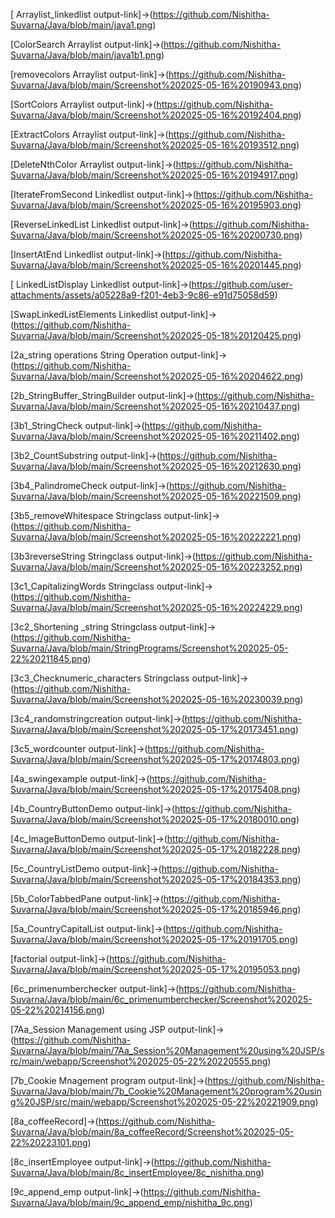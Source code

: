 [ Arraylist_linkedlist output-link]->(https://github.com/Nishitha-Suvarna/Java/blob/main/java1.png)

[ColorSearch Arraylist output-link]->(https://github.com/Nishitha-Suvarna/Java/blob/main/java1b1.png)

[removecolors Arraylist output-link]->(https://github.com/Nishitha-Suvarna/Java/blob/main/Screenshot%202025-05-16%20190943.png)

[SortColors Arraylist output-link]->(https://github.com/Nishitha-Suvarna/Java/blob/main/Screenshot%202025-05-16%20192404.png)

[ExtractColors Arraylist output-link]->(https://github.com/Nishitha-Suvarna/Java/blob/main/Screenshot%202025-05-16%20193512.png)

[DeleteNthColor Arraylist output-link]->(https://github.com/Nishitha-Suvarna/Java/blob/main/Screenshot%202025-05-16%20194917.png)

[IterateFromSecond Linkedlist output-link]->(https://github.com/Nishitha-Suvarna/Java/blob/main/Screenshot%202025-05-16%20195903.png)

[ReverseLinkedList Linkedlist output-link]->(https://github.com/Nishitha-Suvarna/Java/blob/main/Screenshot%202025-05-16%20200730.png)

[InsertAtEnd Linkedlist output-link]->(https://github.com/Nishitha-Suvarna/Java/blob/main/Screenshot%202025-05-16%20201445.png)

[ LinkedListDisplay Linkedlist output-link]->(https://github.com/user-attachments/assets/a05228a9-f201-4eb3-9c86-e91d75058d59)

[SwapLinkedListElements Linkedlist output-link]->(https://github.com/Nishitha-Suvarna/Java/blob/main/Screenshot%202025-05-18%20120425.png)

[2a_string operations String Operation output-link]->(https://github.com/Nishitha-Suvarna/Java/blob/main/Screenshot%202025-05-16%20204622.png)

[2b_StringBuffer_StringBuilder output-link]->(https://github.com/Nishitha-Suvarna/Java/blob/main/Screenshot%202025-05-16%20210437.png)

[3b1_StringCheck output-link]->(https://github.com/Nishitha-Suvarna/Java/blob/main/Screenshot%202025-05-16%20211402.png)

[3b2_CountSubstring output-link]->(https://github.com/Nishitha-Suvarna/Java/blob/main/Screenshot%202025-05-16%20212630.png)

[3b4_PalindromeCheck output-link]->(https://github.com/Nishitha-Suvarna/Java/blob/main/Screenshot%202025-05-16%20221509.png)

[3b5_removeWhitespace Stringclass output-link]->(https://github.com/Nishitha-Suvarna/Java/blob/main/Screenshot%202025-05-16%20222221.png)

[3b3reverseString Stringclass output-link]->(https://github.com/Nishitha-Suvarna/Java/blob/main/Screenshot%202025-05-16%20223252.png)

[3c1_CapitalizingWords Stringclass output-link]->(https://github.com/Nishitha-Suvarna/Java/blob/main/Screenshot%202025-05-16%20224229.png)

[3c2_Shortening _string Stringclass output-link]->(https://github.com/Nishitha-Suvarna/Java/blob/main/StringPrograms/Screenshot%202025-05-22%20211845.png)

[3c3_Checknumeric_characters Stringclass output-link]->(https://github.com/Nishitha-Suvarna/Java/blob/main/Screenshot%202025-05-16%20230039.png)

[3c4_randomstringcreation output-link]->(https://github.com/Nishitha-Suvarna/Java/blob/main/Screenshot%202025-05-17%20173451.png)

[3c5_wordcounter output-link]->(https://github.com/Nishitha-Suvarna/Java/blob/main/Screenshot%202025-05-17%20174803.png)

[4a_swingexample output-link]->(https://github.com/Nishitha-Suvarna/Java/blob/main/Screenshot%202025-05-17%20175408.png)

[4b_CountryButtonDemo output-link]->(https://github.com/Nishitha-Suvarna/Java/blob/main/Screenshot%202025-05-17%20180010.png)

[4c_ImageButtonDemo output-link]->(http://github.com/Nishitha-Suvarna/Java/blob/main/Screenshot%202025-05-17%20182228.png)

[5c_CountryListDemo output-link]->(https://github.com/Nishitha-Suvarna/Java/blob/main/Screenshot%202025-05-17%20184353.png)

[5b_ColorTabbedPane output-link]->(https://github.com/Nishitha-Suvarna/Java/blob/main/Screenshot%202025-05-17%20185946.png)

[5a_CountryCapitalList output-link]->(https://github.com/Nishitha-Suvarna/Java/blob/main/Screenshot%202025-05-17%20191705.png)

[factorial output-link]->(https://github.com/Nishitha-Suvarna/Java/blob/main/Screenshot%202025-05-17%20195053.png)

[6c_primenumberchecker output-link]->(https://github.com/Nishitha-Suvarna/Java/blob/main/6c_primenumberchecker/Screenshot%202025-05-22%20214156.png)

[7Aa_Session Management using JSP output-link]->(https://github.com/Nishitha-Suvarna/Java/blob/main/7Aa_Session%20Management%20using%20JSP/src/main/webapp/Screenshot%202025-05-22%20220555.png)

[7b_Cookie Mnagement program output-link]->(https://github.com/Nishitha-Suvarna/Java/blob/main/7b_Cookie%20Management%20program%20using%20JSP/src/main/webapp/Screenshot%202025-05-22%20221909.png)

[8a_coffeeRecord]->(https://github.com/Nishitha-Suvarna/Java/blob/main/8a_coffeeRecord/Screenshot%202025-05-22%20223101.png)

[8c_insertEmployee output-link]->(https://github.com/Nishitha-Suvarna/Java/blob/main/8c_insertEmployee/8c_nishitha.png)

[9c_append_emp output-link]->(https://github.com/Nishitha-Suvarna/Java/blob/main/9c_append_emp/nishitha_9c.png)







